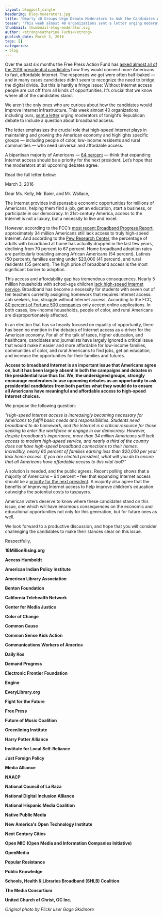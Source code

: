 ```yaml
---
layout: blogpost_single
headerimg: blog-moderators.jpg
title: "Nearly 40 Groups Urge Debate Moderators to Ask the Candidates About Internet Access"
teaser: "This week almost 40 organizations sent a letter urging moderators of tonight's Republican debate to include a question about broadband access."
thumbnail: thumbnail-blog-moderator.svg
author: <strong>Katherine Fuchs</strong>
publish_date: March 3, 2016
tags: []
categories:
- blog
---
```

Over the past six months the Free Press Action Fund has [asked almost all of the 2016 presidential candidates](https://internet2016.net/blog/bird-dog-iowa-internet-access.html) how they would connect more Americans to fast, affordable Internet. The responses we got were often half-baked — and in many cases candidates didn’t seem to recognize the need to bridge the digital divide. But this is hardly a fringe issue: Without Internet access people are cut off from all kinds of opportunities. It’s crucial that we know where all of the candidates stand.

We aren’t the only ones who are curious about how the candidates would improve Internet infrastructure. This week almost 40 organizations, including ours, [sent a letter](http://thehill.com/sites/default/files/access_debate_letter_fox_20160302.pdf) urging moderators of tonight’s Republican debate to include a question about broadband access.

The letter emphasizes the crucial role that high-speed Internet plays in maintaining and growing the American economy and highlights specific groups — including people of color, low-income residents and rural communities — who need universal and affordable access.

A bipartisan majority of Americans — [64 percent](http://tfreedmanconsulting.com/documents/AccessPollingMemo_20151123.pdf) — think that expanding Internet access should be a priority for the next president. Let’s hope that the moderators at all upcoming debates agree.

Read the full letter below:

March 3, 2016
  
Dear Ms. Kelly, Mr. Baier, and Mr. Wallace,
 
The Internet provides indispensable economic opportunities for millions of Americans, helping them find a job, get an education, start a business, or participate in our democracy. In 21st-century America, access to the Internet is not a luxury, but a necessity to live and excel.

However, according to the FCC’s [most recent Broadband Progress Report](http://transition.fcc.gov/Daily_Releases/Daily_Business/2016/db0129/FCC-16-6A1.pdf), approximately 34 million Americans still lack access to truly high-speed Internet. And according to the [Pew Research Center](http://www.pewinternet.org/files/2015/12/Broadband-adoption-full.pdf), the percentage of adults with broadband at home has actually dropped in the last few years, declining from 70 percent to 67 percent. Home broadband adoption rates are particularly troubling among African Americans (54 percent), Latinos (50 percent), families earning under $20,000 (41 percent), and rural residents (55 percent). The high price of broadband access is the most significant barrier to adoption.

This access and affordability gap has tremendous consequences. Nearly 5 million households with school-age children [lack high-speed Internet service](http://www.pewresearch.org/fact-tank/2015/04/20/the-numbers-behind-the-broadband-homework-gap/). Broadband has become a necessity for students with seven out of ten teachers currently assigning homework that requires Internet access. Job seekers, too, struggle without Internet access. According to the FCC, [80 percent of Fortune 500 companies](https://apps.fcc.gov/edocs_public/attachmatch/DOC-311281A1.pdf) only accept online applications. In both cases, low-income households, people of color, and rural Americans are disproportionately affected.

In an election that has so heavily focused on equality of opportunity, there has been no mention in the debates of Internet access as a driver for the American economy. For all of the talk of taxes, higher education, and healthcare, candidates and journalists have largely ignored a critical issue that would make it easier and more affordable for low-income families, communities of color, and rural Americans to find jobs, get an education, and increase the opportunities for their families and futures.

**Access to broadband Internet is an important issue that Americans agree on, but it has been largely absent in both the campaigns and debates in the presidential race thus far. We, the undersigned groups, strongly encourage moderators to use upcoming debates as an opportunity to ask presidential candidates from both parties what they would do to ensure all Americans have meaningful and affordable access to high-speed Internet choices.**

We propose the following question:

<em>"High-speed Internet access is increasingly becoming necessary for Americans to fulfill basic needs and responsibilities. Students need broadband to do homework, and the Internet is a critical resource for those seeking to enter the workforce or engage in our democracy. However, despite broadband’s importance, more than 34 million Americans still lack access to modern high-speed service, and nearly a third of the country does not have high-speed broadband connections to their homes. Incredibly, nearly 60 percent of families earning less than $20,000 per year lack home access. If you are elected president, what will you do to ensure that all Americans have affordable access to this vital tool?"</em>

A solution is needed, and the public agrees. Recent polling shows that a majority of Americans – 64 percent – feel that expanding Internet access should be a [priority for the next president](http://tfreedmanconsulting.com/documents/AccessPollingMemo_20151123.pdf). A majority also agree that the benefits of improving Internet access to help improve children’s education outweighs the potential costs to taxpayers.

American voters deserve to know where these candidates stand on this issue, one which will have enormous consequences on the economic and educational opportunities not only for this generation, but for future ones as well.

We look forward to a productive discussion, and hope that you will consider challenging the candidates to make their stances clear on this issue.

Respectfully,

<strong>18MillionRising.org

Access Humboldt

American Indian Policy Institute

American Library Association

Benton Foundation

California Telehealth Network

Center for Media Justice

Color of Change

Common Cause

Common Sense Kids Action

Communications Workers of America

Daily Kos

Demand Progress

Electronic Frontier Foundation

Engine

EveryLibrary.org

Fight for the Future

Free Press

Future of Music Coalition

Greenlining Institute

Harry Potter Alliance

Institute for Local Self-Reliance

Just Foreign Policy

Media Alliance

NAACP

National Council of La Raza

National Digital Inclusion Alliance

National Hispanic Media Coalition

Native Public Media

New America's Open Technology Institute

Next Century Cities

Open MIC (Open Media and Information Companies Initiative)

OpenMedia

Popular Resistance

Public Knowledge

Schools, Health & Libraries Broadband (SHLB) Coalition

The Media Consortium

United Church of Christ, OC Inc.</strong>
 

*Original photo by Flickr user Gage Skidmore*
